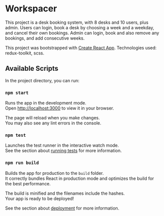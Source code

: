 # Workspacer

This project is a desk booking system, with 8 desks and 10 users, plus admin.
Users can login, book a desk by choosing a week and a weekday, and cancel their own bookings.
Admin can login, book and also remove any bookings, and add consecutive weeks.

This project was bootstrapped with [Create React App](https://github.com/facebook/create-react-app).
Technologies used: redux-toolkit, scss.

## Available Scripts

In the project directory, you can run:

### `npm start`

Runs the app in the development mode.\
Open [http://localhost:3000](http://localhost:3000) to view it in your browser.

The page will reload when you make changes.\
You may also see any lint errors in the console.

### `npm test`

Launches the test runner in the interactive watch mode.\
See the section about [running tests](https://facebook.github.io/create-react-app/docs/running-tests) for more information.

### `npm run build`

Builds the app for production to the `build` folder.\
It correctly bundles React in production mode and optimizes the build for the best performance.

The build is minified and the filenames include the hashes.\
Your app is ready to be deployed!

See the section about [deployment](https://facebook.github.io/create-react-app/docs/deployment) for more information.
